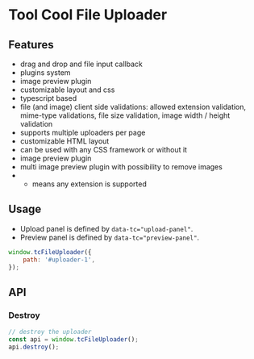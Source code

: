 # Tool Cool File Uploader

## Features
- drag and drop and file input callback
- plugins system
- image preview plugin
- customizable layout and css
- typescript based
- file (and image) client side validations: allowed extension validation,  mime-type validations, file size validation, image width / height validation
- supports multiple uploaders per page
- customizable HTML layout
- can be used with any CSS framework or without it
- image preview plugin
- multi image preview plugin with possibility to remove images
- * means any extension is supported

## Usage
- Upload panel is defined by `data-tc="upload-panel"`.
- Preview panel is defined by `data-tc="preview-panel"`.

```js
window.tcFileUploader({
    path: '#uploader-1',
});
```

## API

### Destroy
```js
// destroy the uploader
const api = window.tcFileUploader();
api.destroy();
```